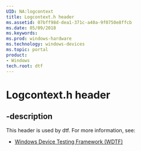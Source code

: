 ```yaml
---
UID: NA:logcontext
title: Logcontext.h header
ms.assetid: 07bff98d-dea1-371c-a40a-9f0750e8ffcb
ms.date: 05/09/2018
ms.keywords: 
ms.prod: windows-hardware
ms.technology: windows-devices
ms.topic: portal
product:
- Windows
tech.root: dtf
---
```


# Logcontext.h header


## -description


This header is used by dtf. For more information, see:

- [Windows Device Testing Framework (WDTF)](../_dtf/index.md)
